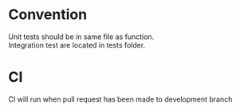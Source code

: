 # Convention
Unit tests should be in same file as function.\
Integration test are located in tests folder.
# CI
CI will run when pull request has been made to development branch
